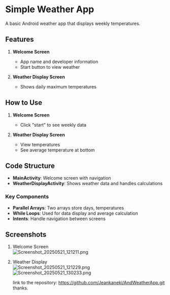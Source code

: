 # Simple Weather App

A basic Android weather app that displays weekly temperatures.

## Features 
1. **Welcome Screen**
    - App name and developer information
    - Start button to view weather

2. **Weather Display Screen**
    - Shows daily maximum temperatures

## How to Use 
1. **Welcome Screen**
    - Click "start" to see weekly data

2. **Weather Display Screen**
    - View temperatures
    - See average temperature at bottom

## Code Structure 
- **MainActivity**: Welcome screen with navigation
- **WeatherDisplayActivity**: Shows weather data and handles calculations
### Key Components 
- **Parallel Arrays**: Two arrays store days, temperatures
- **While Loops**: Used for data display and average calculation
- **Intents**: Handle navigation between screens

## Screenshots 
1. Welcome Screen  
   ![Screenshot_20250521_121211.png](Screenshot_20250521_121211.png)
2. Weather Display  
   ![Screenshot_20250521_121229.png](Screenshot_20250521_121229.png)
   ![Screenshot_20250521_130233.png](Screenshot_20250521_130233.png)

   link to the repository: https://github.com/Jeankaneki/AndWeatherApp.git
thanks.
